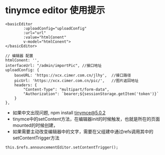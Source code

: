 # tinymce editor 使用提示
```
<basicEditor
        :uploadConfig="uploadConfig"
        :url="url"
        :value="htmlConent"
        v-model="htmlConent">
</basicEditor>

// 编辑器 配置
htmlConent: '',
interfaceUrl: "/admin/importPic", //接口地址
uploadConfig: {
    baseURL: 'https://xcx.cimer.com.cn/jlhy',  //接口路径
    picUrl: 'https://xcx.cimer.com.cn/pic/',   //图片返回地址
    headers: {
        "Content-Type": "multipart/form-data",
        "Authorization": `bearer;${sessionStorage.getItem('token')}`
    }
},
```


- 如果中文出现问题, npm install tinymce@5.0.2
- tinymce中的setContent方法，在编辑器init的时候触发，也就是所在的页面mounted的时候创建，
- 如果需要主动改变编辑器中的文字，需要在父组建中通过refs调用其中的setContentTrigger方法
```
this.$refs.announcementEditor.setContentTrigger();
```
